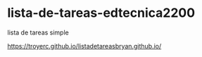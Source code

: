 # lista-de-tareas-edtecnica2200
lista de tareas simple 

https://troyerc.github.io/listadetareasbryan.github.io/
